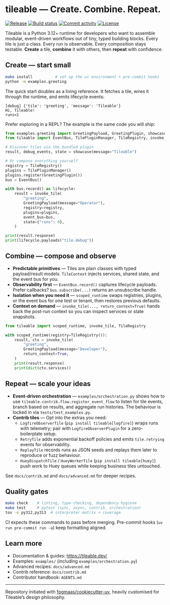 # tileable — Create. Combine. Repeat.

[![Release](https://img.shields.io/github/v/release/psiace/tileable)](https://img.shields.io/github/v/release/psiace/tileable)
[![Build status](https://img.shields.io/github/actions/workflow/status/psiace/tileable/main.yml?branch=main)](https://github.com/psiace/tileable/actions/workflows/main.yml?query=branch%3Amain)
[![Commit activity](https://img.shields.io/github/commit-activity/m/psiace/tileable)](https://img.shields.io/github/commit-activity/m/psiace/tileable)
[![License](https://img.shields.io/github/license/psiace/tileable)](https://img.shields.io/github/license/psiace/tileable)

Tileable is a Python 3.12+ runtime for developers who want to assemble modular,
event-driven workflows out of tiny, typed building blocks. Every tile is just a
class. Every run is observable. Every composition stays testable. **Create** a
tile, **combine** it with others, then **repeat** with confidence.

## Create — start small

```bash
make install          # set up the uv environment + pre-commit hooks
python -m examples.greeting
```

The quick start doubles as a living reference. It fetches a tile, wires it
through the runtime, and emits lifecycle events:

```text
[debug] {'tile': 'greeting', 'message': 'Tileable'}
Hi, Tileable!
runs=1
```

Prefer exploring in a REPL? The example is the same code you will ship:

```python
from examples.greeting import GreetingPayload, GreetingPlugin, showcase
from tileable import EventBus, TilePluginManager, TileRegistry, invoke_tile

# Discover tiles via the bundled plugin
result, debug_events, state = showcase(message="Tileable")

# Or compose everything yourself
registry = TileRegistry()
plugins = TilePluginManager()
plugins.register(GreetingPlugin())
bus = EventBus()

with bus.record() as lifecycle:
    result = invoke_tile(
        "greeting",
        GreetingPayload(message="Operator"),
        registry=registry,
        plugins=plugins,
        event_bus=bus,
        state={"runs": 0},
    )

print(result.response)
print(lifecycle.payloads("tile.debug"))
```

## Combine — compose and observe

- **Predictable primitives** — Tiles are plain classes with typed payload/result
  models. `TileContext` injects services, shared state, and the event bus for you.
- **Observability first** — `EventBus.record()` captures lifecycle payloads.
  Prefer callbacks? `bus.subscribe(...)` returns an unsubscribe handle.
- **Isolation when you need it** — `scoped_runtime` swaps registries, plugins,
  or the event bus for one test or tenant, then restores previous defaults.
- **Context on demand** — `invoke_tile(..., return_context=True)` hands back the
  post-run context so you can inspect services or state snapshots.

```python
from tileable import scoped_runtime, invoke_tile, TileRegistry

with scoped_runtime(registry=TileRegistry()):
    result, ctx = invoke_tile(
        "greeting",
        GreetingPayload(message="Developer"),
        return_context=True,
    )
    print(result.response)
    print(dict(ctx.services))
```

## Repeat — scale your ideas

- **Event-driven orchestration** — `examples/orchestration.py` shows how to
  use `tileable.contrib.flow.register_event_flow` to listen for tile events,
  branch based on results, and aggregate run histories. The behaviour is locked
  in via `tests/test_examples.py`.
- **Contrib tiles** — Opt into the extras you need:
  - `LogfireObserverTile` (`pip install tileable[logfire]`) wraps runs with
    telemetry; pair with `LogfireObserverPlugin` for a zero-boilerplate setup.
  - `RetryTile` adds exponential backoff policies and emits `tile.retrying`
    events for observability.
  - `ReplayTile` records runs as JSON seeds and replays them later to reproduce
    or fuzz behaviour.
  - `HueyDispatchTile` / `HueyWorkerTile` (`pip install tileable[huey]`) push
    work to Huey queues while keeping business tiles untouched.

See `docs/contrib.md` and `docs/advanced.md` for deeper recipes.

## Quality gates

```bash
make check    # linting, type-checking, dependency hygiene
make test     # pytest (sync, async, contrib, orchestration)
tox -e py312,py313  # interpreter matrix + coverage
```

CI expects these commands to pass before merging. Pre-commit hooks (`uv run pre-commit run -a`) keep formatting aligned.

## Learn more
- Documentation & guides: <https://tileable.dev/>
- Examples: `examples/` (including `examples/orchestration.py`)
- Advanced recipes: `docs/advanced.md`
- Contrib reference: `docs/contrib.md`
- Contributor handbook: `AGENTS.md`

---

Repository initiated with [fpgmaas/cookiecutter-uv](https://github.com/fpgmaas/cookiecutter-uv), heavily customised for Tileable’s design philosophy.
